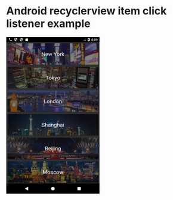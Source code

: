 # Android recyclerview item click listener example
<img src="https://github.com/codexpedia/android_recycleview_item_listener/blob/master/captures/main.png" width="250" height="420" />
